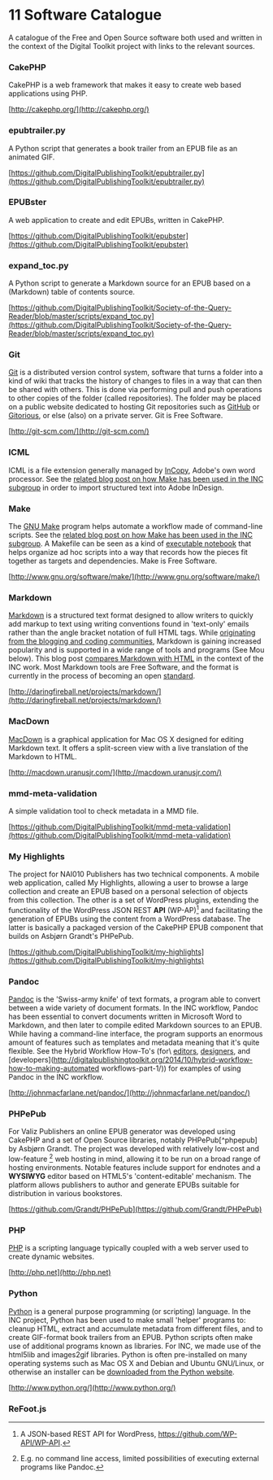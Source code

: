 ﻿# 11 Software Catalogue 

A catalogue of the Free and Open Source software both used and written in the context of the Digital Toolkit project with links to the relevant sources. 


### CakePHP 

CakePHP is a web framework that makes it easy to create web based applications using PHP. 

[http://cakephp.org/](http://cakephp.org/) 


### epubtrailer.py 

A Python script that generates a book trailer from an EPUB file as an animated GIF. 

[https://github.com/DigitalPublishingToolkit/epubtrailer.py](https://github.com/DigitalPublishingToolkit/epubtrailer.py) 


### EPUBster 

A web application to create and edit EPUBs, written in CakePHP. 

[https://github.com/DigitalPublishingToolkit/epubster](https://github.com/DigitalPublishingToolkit/epubster) 


### expand_toc.py 

A Python script to generate a Markdown source for an EPUB based on a (Markdown) table of contents source. 

[https://github.com/DigitalPublishingToolkit/Society-of-the-Query-Reader/blob/master/scripts/expand_toc.py](https://github.com/DigitalPublishingToolkit/Society-of-the-Query-Reader/blob/master/scripts/expand_toc.py) 


### Git 

[Git](http://git-scm.com/) is a distributed version control system, software that turns a folder into a kind of wiki that tracks the history of changes to files in a way that can then be shared with others. This is done via performing pull and push operations to other copies of the folder (called repositories). The folder may be placed on a public website dedicated to hosting Git repositories such as [GitHub](http://github.com/) or [Gitorious](http://gitorious.org/), or else (also) on a private server. Git is Free Software. 

[http://git-scm.com/](http://git-scm.com/) 


### ICML 

ICML is a file extension generally managed by [InCopy](https://creative.adobe.com/products/incopy), Adobe's own word processor. See the [related blog post on how Make has been used in the INC subgroup](http://digitalpublishingtoolkit.org/2014/10/markdown-to-indesign-with-pandoc-via-icml/) in order to import structured text into Adobe InDesign. 


### Make 

The [GNU Make](http://www.gnu.org/software/make/) program helps automate a workflow made of command-line scripts. See the [related blog post on how Make has been used in the INC subgroup](http://digitalpublishingtoolkit.org/2014/10/make-book/). A Makefile can be seen as a kind of [executable notebook](http://zgp.org/static/scale12x/#) that helps organize ad hoc scripts into a way that records how the pieces fit together as targets and dependencies. Make is Free Software. 

[http://www.gnu.org/software/make/](http://www.gnu.org/software/make/) 


### Markdown 

[Markdown](http://daringfireball.net/projects/markdown/) is a structured text format designed to allow writers to quickly add markup to text using writing conventions found in 'text-only' emails rather than the angle bracket notation of full HTML tags. While [originating from the blogging and coding communities](http://en.wikipedia.org/wiki/Markdown#History), Markdown is gaining increased popularity and is supported in a wide range of tools and programs (See Mou below). This blog post [compares Markdown with HTML](http://digitalpublishingtoolkit.org/2014/04/mark-me-up-mark-me-down/) in the context of the INC work. Most Markdown tools are Free Software, and the format is currently in the process of becoming an open [standard](http://blog.codinghorror.com/standard-markdown-is-now-common-markdown/). 

[http://daringfireball.net/projects/markdown/](http://daringfireball.net/projects/markdown/) 


### MacDown 

[MacDown](http://macdown.uranusjr.com/) is a graphical application for Mac OS X designed for editing 
Markdown text. It offers a split-screen view with a live translation of the Markdown to HTML. 

[http://macdown.uranusjr.com/](http://macdown.uranusjr.com/) 


### mmd-meta-validation 

A simple validation tool to check metadata in a MMD file. 

[https://github.com/DigitalPublishingToolkit/mmd-meta-validation](https://github.com/DigitalPublishingToolkit/mmd-meta-validation) 


### My Highlights 

The project for NAI010 Publishers has two technical components. A mobile web application, called My Highlights, allowing a user to browse a large collection and create an EPUB based on a personal selection of objects from this collection. The other is a set of WordPress plugins, extending the functionality of the WordPress JSON REST **API** (WP-AP)[^wp-api] and facilitating the generation of EPUBs using the content from a WordPress database. The latter is basically a packaged version of the CakePHP EPUB component that builds on Asbjørn Grandt's PHPePub. 

[https://github.com/DigitalPublishingToolkit/my-highlights](https://github.com/DigitalPublishingToolkit/my-highlights) 


### Pandoc 

[Pandoc](http://johnmacfarlane.net/pandoc/) is the 'Swiss-army knife' of text formats, a program able to convert between a wide variety of document formats. In the INC workflow, Pandoc has been essential to convert documents written in Microsoft Word to Markdown, and then later to compile edited Markdown sources to an EPUB. While having a command-line interface, the program supports an enormous amount of features such as templates and metadata meaning that it's quite flexible. See the Hybrid Workflow How-To's (for\ [editors](http://digitalpublishingtoolkit.org/2014/10/hybrid-workflow-how-to-introduction-editing-steps/), [designers](http://digitalpublishingtoolkit.org/2014/10/markdown-to-indesign-with-pandoc-via-icml/), and [developers](http://digitalpublishingtoolkit.org/2014/10/hybrid-workflow-how-to-making-automated workflows-part-1/)) for examples of using Pandoc in the INC workflow. 

[http://johnmacfarlane.net/pandoc/](http://johnmacfarlane.net/pandoc/) 


### PHPePub 

For Valiz Publishers an online EPUB generator was developed using CakePHP and a set of Open Source libraries, notably PHPePub[^phpepub] by Asbjørn Grandt. The project was developed with relatively low-cost and low-feature [^low-feature-explanation] web hosting in mind, allowing it to be run on a broad range of hosting environments. Notable features include support for endnotes and a **WYSIWYG** editor based on HTML5's 'content-editable' mechanism. The platform allows publishers to author and generate EPUBs suitable for distribution in various bookstores. 

[https://github.com/Grandt/PHPePub](https://github.com/Grandt/PHPePub) 

[^wp-api]:A JSON-based REST API for WordPress, https://github.com/WP-API/WP-API. 

[^low-feature-explanation]: E.g. no command line access, limited possibilities of executing external programs like Pandoc. 


### PHP 

[PHP](http://php.net) is a scripting language typically coupled with a web server used to create dynamic websites. 

[http://php.net](http://php.net) 

 
### Python 

[Python](https://www.python.org/) is a general purpose programming (or scripting) language. In the INC project, Python has been used to make small 'helper' programs to: cleanup HTML, extract and accumulate metadata from different files, and to create GIF-format book trailers from an EPUB. Python scripts often make use of additional programs known as libraries. For INC, we made use of the html5lib and images2gif libraries. Python is often pre-installed on many operating systems such as Mac OS X and Debian and Ubuntu GNU/Linux, or otherwise an installer can be [downloaded from the Python website](https://www.python.org/downloads/). 

[http://www.python.org/](http://www.python.org/) 


### ReFoot.js 


